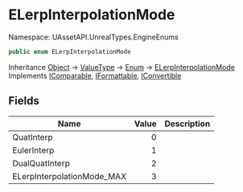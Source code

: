 # ELerpInterpolationMode

Namespace: UAssetAPI.UnrealTypes.EngineEnums

```csharp
public enum ELerpInterpolationMode
```

Inheritance [Object](https://docs.microsoft.com/en-us/dotnet/api/system.object) → [ValueType](https://docs.microsoft.com/en-us/dotnet/api/system.valuetype) → [Enum](https://docs.microsoft.com/en-us/dotnet/api/system.enum) → [ELerpInterpolationMode](./uassetapi.unrealtypes.engineenums.elerpinterpolationmode.md)<br>
Implements [IComparable](https://docs.microsoft.com/en-us/dotnet/api/system.icomparable), [IFormattable](https://docs.microsoft.com/en-us/dotnet/api/system.iformattable), [IConvertible](https://docs.microsoft.com/en-us/dotnet/api/system.iconvertible)

## Fields

| Name | Value | Description |
| --- | --: | --- |
| QuatInterp | 0 |  |
| EulerInterp | 1 |  |
| DualQuatInterp | 2 |  |
| ELerpInterpolationMode_MAX | 3 |  |
